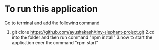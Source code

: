 # To run this application

Go to terminal and add the following command
1. git clone https://github.com/ayushakash/tiny-elephant-project.git
2.cd into the folder and then run command "npm install"
3.now to start the application ener the command "npm start"
